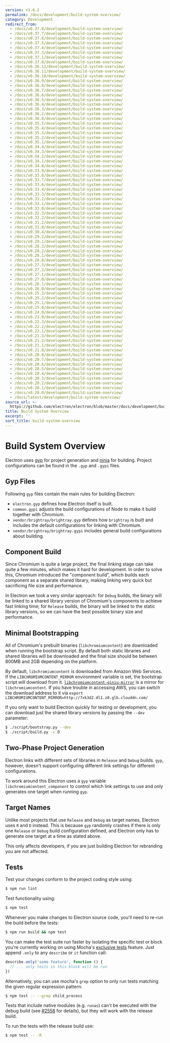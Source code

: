 ```yaml
---
version: v1.6.2
permalink: /docs/development/build-system-overview/
category: Development
redirect_from:
  - /docs/v0.37.8/development/build-system-overview/
  - /docs/v0.37.7/development/build-system-overview/
  - /docs/v0.37.6/development/build-system-overview/
  - /docs/v0.37.5/development/build-system-overview/
  - /docs/v0.37.4/development/build-system-overview/
  - /docs/v0.37.3/development/build-system-overview/
  - /docs/v0.37.1/development/build-system-overview/
  - /docs/v0.37.0/development/build-system-overview/
  - /docs/v0.36.12/development/build-system-overview/
  - /docs/v0.36.11/development/build-system-overview/
  - /docs/v0.36.10/development/build-system-overview/
  - /docs/v0.36.9/development/build-system-overview/
  - /docs/v0.36.8/development/build-system-overview/
  - /docs/v0.36.7/development/build-system-overview/
  - /docs/v0.36.6/development/build-system-overview/
  - /docs/v0.36.5/development/build-system-overview/
  - /docs/v0.36.4/development/build-system-overview/
  - /docs/v0.36.3/development/build-system-overview/
  - /docs/v0.36.2/development/build-system-overview/
  - /docs/v0.36.0/development/build-system-overview/
  - /docs/v0.35.5/development/build-system-overview/
  - /docs/v0.35.4/development/build-system-overview/
  - /docs/v0.35.3/development/build-system-overview/
  - /docs/v0.35.2/development/build-system-overview/
  - /docs/v0.35.1/development/build-system-overview/
  - /docs/v0.34.4/development/build-system-overview/
  - /docs/v0.34.3/development/build-system-overview/
  - /docs/v0.34.2/development/build-system-overview/
  - /docs/v0.34.1/development/build-system-overview/
  - /docs/v0.34.0/development/build-system-overview/
  - /docs/v0.33.9/development/build-system-overview/
  - /docs/v0.33.8/development/build-system-overview/
  - /docs/v0.33.7/development/build-system-overview/
  - /docs/v0.33.6/development/build-system-overview/
  - /docs/v0.33.4/development/build-system-overview/
  - /docs/v0.33.3/development/build-system-overview/
  - /docs/v0.33.2/development/build-system-overview/
  - /docs/v0.33.1/development/build-system-overview/
  - /docs/v0.33.0/development/build-system-overview/
  - /docs/v0.32.3/development/build-system-overview/
  - /docs/v0.32.2/development/build-system-overview/
  - /docs/v0.31.2/development/build-system-overview/
  - /docs/v0.31.0/development/build-system-overview/
  - /docs/v0.30.4/development/build-system-overview/
  - /docs/v0.29.2/development/build-system-overview/
  - /docs/v0.29.1/development/build-system-overview/
  - /docs/v0.28.3/development/build-system-overview/
  - /docs/v0.28.2/development/build-system-overview/
  - /docs/v0.28.1/development/build-system-overview/
  - /docs/v0.28.0/development/build-system-overview/
  - /docs/v0.27.3/development/build-system-overview/
  - /docs/v0.27.2/development/build-system-overview/
  - /docs/v0.27.1/development/build-system-overview/
  - /docs/v0.27.0/development/build-system-overview/
  - /docs/v0.26.1/development/build-system-overview/
  - /docs/v0.26.0/development/build-system-overview/
  - /docs/v0.25.3/development/build-system-overview/
  - /docs/v0.25.2/development/build-system-overview/
  - /docs/v0.25.1/development/build-system-overview/
  - /docs/v0.25.0/development/build-system-overview/
  - /docs/v0.24.0/development/build-system-overview/
  - /docs/v0.23.0/development/build-system-overview/
  - /docs/v0.22.3/development/build-system-overview/
  - /docs/v0.22.2/development/build-system-overview/
  - /docs/v0.22.1/development/build-system-overview/
  - /docs/v0.21.3/development/build-system-overview/
  - /docs/v0.21.2/development/build-system-overview/
  - /docs/v0.21.1/development/build-system-overview/
  - /docs/v0.21.0/development/build-system-overview/
  - /docs/v0.20.8/development/build-system-overview/
  - /docs/v0.20.7/development/build-system-overview/
  - /docs/v0.20.6/development/build-system-overview/
  - /docs/v0.20.5/development/build-system-overview/
  - /docs/v0.20.4/development/build-system-overview/
  - /docs/v0.20.3/development/build-system-overview/
  - /docs/v0.20.2/development/build-system-overview/
  - /docs/v0.20.1/development/build-system-overview/
  - /docs/v0.20.0/development/build-system-overview/
  - /docs/latest/development/build-system-overview/
source_url: >-
  https://github.com/electron/electron/blob/master/docs/development/build-system-overview.md
title: Build System Overview
excerpt: ''
sort_title: build-system-overview
---
```



<!--

Greetings, Electron hacker!

This file is generated automatically, so it should not be edited.

To make changes, head over to the electron/electron repository:

https://github.com/electron/electron/blob/master/docs/development/build-system-overview.md

-->

# Build System Overview

Electron uses [gyp](https://gyp.gsrc.io/) for project generation and [ninja](https://ninja-build.org/) for building. Project configurations can be found in the `.gyp` and `.gypi` files.

## Gyp Files

Following `gyp` files contain the main rules for building Electron:

*   `electron.gyp` defines how Electron itself is built.
*   `common.gypi` adjusts the build configurations of Node to make it build together with Chromium.
*   `vendor/brightray/brightray.gyp` defines how `brightray` is built and includes the default configurations for linking with Chromium.
*   `vendor/brightray/brightray.gypi` includes general build configurations about building.

## Component Build

Since Chromium is quite a large project, the final linking stage can take quite a few minutes, which makes it hard for development. In order to solve this, Chromium introduced the "component build", which builds each component as a separate shared library, making linking very quick but sacrificing file size and performance.

In Electron we took a very similar approach: for `Debug` builds, the binary will be linked to a shared library version of Chromium's components to achieve fast linking time; for `Release` builds, the binary will be linked to the static library versions, so we can have the best possible binary size and performance.

## Minimal Bootstrapping

All of Chromium's prebuilt binaries (`libchromiumcontent`) are downloaded when running the bootstrap script. By default both static libraries and shared libraries will be downloaded and the final size should be between 800MB and 2GB depending on the platform.

By default, `libchromiumcontent` is downloaded from Amazon Web Services. If the `LIBCHROMIUMCONTENT_MIRROR` environment variable is set, the bootstrap script will download from it. [`libchromiumcontent-qiniu-mirror`](https://github.com/hokein/libchromiumcontent-qiniu-mirror) is a mirror for `libchromiumcontent`. If you have trouble in accessing AWS, you can switch the download address to it via `export LIBCHROMIUMCONTENT_MIRROR=http://7xk3d2.dl1.z0.glb.clouddn.com/`

If you only want to build Electron quickly for testing or development, you can download just the shared library versions by passing the `--dev` parameter:

```bash
$ ./script/bootstrap.py --dev
$ ./script/build.py -c D
```

## Two-Phase Project Generation

Electron links with different sets of libraries in `Release` and `Debug` builds. `gyp`, however, doesn't support configuring different link settings for different configurations.

To work around this Electron uses a `gyp` variable `libchromiumcontent_component` to control which link settings to use and only generates one target when running `gyp`.

## Target Names

Unlike most projects that use `Release` and `Debug` as target names, Electron uses `R` and `D` instead. This is because `gyp` randomly crashes if there is only one `Release` or `Debug` build configuration defined, and Electron only has to generate one target at a time as stated above.

This only affects developers, if you are just building Electron for rebranding you are not affected.

## Tests

Test your changes conform to the project coding style using:

```bash
$ npm run lint
```

Test functionality using:

```bash
$ npm test
```

Whenever you make changes to Electron source code, you'll need to re-run the build before the tests:

```bash
$ npm run build && npm test
```

You can make the test suite run faster by isolating the specific test or block you're currently working on using Mocha's [exclusive tests](https://mochajs.org/#exclusive-tests) feature. Just append `.only` to any `describe` or `it` function call:

```js
describe.only('some feature', function () {
  // ... only tests in this block will be run
})
```

Alternatively, you can use mocha's `grep` option to only run tests matching the given regular expression pattern:

```sh
$ npm test -- --grep child_process
```

Tests that include native modules (e.g. `runas`) can't be executed with the debug build (see [#2558](https://github.com/electron/electron/issues/2558) for details), but they will work with the release build.

To run the tests with the release build use:

```bash
$ npm test -- -R
```
